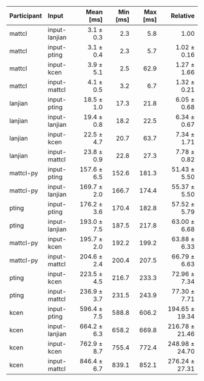 | Participant | Input | Mean [ms] | Min [ms] | Max [ms] | Relative |
|:---|:---|---:|---:|---:|---:|
| mattcl | input-lanjian | 3.1 ± 0.3 | 2.3 | 5.8 | 1.00 |
| mattcl | input-pting | 3.1 ± 0.4 | 2.3 | 5.7 | 1.02 ± 0.16 |
| mattcl | input-kcen | 3.9 ± 5.1 | 2.5 | 62.9 | 1.27 ± 1.66 |
| mattcl | input-mattcl | 4.1 ± 0.5 | 3.2 | 6.7 | 1.32 ± 0.21 |
| lanjian | input-pting | 18.5 ± 1.0 | 17.3 | 21.8 | 6.05 ± 0.68 |
| lanjian | input-lanjian | 19.4 ± 0.8 | 18.2 | 22.5 | 6.34 ± 0.67 |
| lanjian | input-kcen | 22.5 ± 4.7 | 20.7 | 63.7 | 7.34 ± 1.71 |
| lanjian | input-mattcl | 23.8 ± 0.9 | 22.8 | 27.3 | 7.78 ± 0.82 |
| mattcl-py | input-pting | 157.6 ± 6.5 | 152.6 | 181.3 | 51.43 ± 5.50 |
| mattcl-py | input-lanjian | 169.7 ± 2.0 | 166.7 | 174.4 | 55.37 ± 5.50 |
| pting | input-pting | 176.2 ± 3.6 | 170.4 | 182.8 | 57.52 ± 5.79 |
| pting | input-lanjian | 193.0 ± 7.5 | 187.5 | 217.8 | 63.00 ± 6.68 |
| mattcl-py | input-kcen | 195.7 ± 2.0 | 192.2 | 199.2 | 63.88 ± 6.33 |
| mattcl-py | input-mattcl | 204.6 ± 2.4 | 200.4 | 207.5 | 66.79 ± 6.63 |
| pting | input-kcen | 223.5 ± 4.5 | 216.7 | 233.3 | 72.96 ± 7.34 |
| pting | input-mattcl | 236.9 ± 3.7 | 231.5 | 243.9 | 77.30 ± 7.71 |
| kcen | input-pting | 596.4 ± 7.5 | 588.8 | 606.2 | 194.65 ± 19.34 |
| kcen | input-lanjian | 664.2 ± 6.3 | 658.2 | 669.8 | 216.78 ± 21.46 |
| kcen | input-kcen | 762.9 ± 8.7 | 755.4 | 772.4 | 248.98 ± 24.70 |
| kcen | input-mattcl | 846.4 ± 6.7 | 839.1 | 852.1 | 276.24 ± 27.31 |
